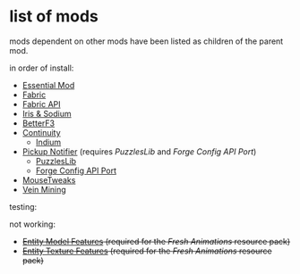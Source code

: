 # list of mods

mods dependent on other mods have been listed as children of the parent mod.

in order of install:

- [Essential Mod](https://essential.gg/downloads)
- [Fabric](https://fabricmc.net/use/installer/)
- [Fabric API](https://www.curseforge.com/minecraft/mc-mods/fabric-api)
- [Iris & Sodium](https://irisshaders.dev/download)
- [BetterF3](https://modrinth.com/mod/betterf3)
- [Continuity](https://www.curseforge.com/minecraft/mc-mods/continuity)
  - [Indium](https://www.curseforge.com/minecraft/mc-mods/indium)
- [Pickup Notifier](https://www.curseforge.com/minecraft/mc-mods/pick-up-notifier) (requires *PuzzlesLib* and *Forge Config API Port*)
  - [PuzzlesLib](https://www.curseforge.com/minecraft/mc-mods/puzzles-lib)
  - [Forge Config API Port](https://www.curseforge.com/minecraft/mc-mods/forge-config-api-port-fabric)
- [MouseTweaks](https://modrinth.com/mod/mouse-tweaks)
- [Vein Mining](https://www.curseforge.com/minecraft/mc-mods/vein-mining)

testing:

not working:

- ~~[Entity Model Features](https://modrinth.com/mod/entity-model-features) (required for the *Fresh Animations* resource pack)~~
- ~~[Entity Texture Features](https://modrinth.com/mod/entitytexturefeatures) (required for the *Fresh Animations* resource pack)~~
